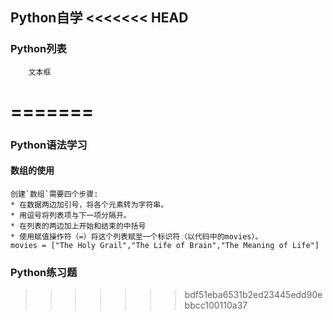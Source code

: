 Python自学
<<<<<<< HEAD
-------------------------------
### Python列表
		文本框
=======
===============================

### Python语法学习
#### 数组的使用
    创建`数组`需要四个步骤:
    * 在数据两边加引号，将各个元素转为字符串。
    * 用逗号将列表项与下一项分隔开。
    * 在列表的两边加上开始和结束的中括号
    * 使用赋值操作符（=）将这个列表赋至一个标识符（以代码中的movies）。
    movies = ["The Holy Grail","The Life of Brain","The Meaning of Life"]
### Python练习题
>>>>>>> bdf51eba6531b2ed23445edd90ebbcc100110a37

